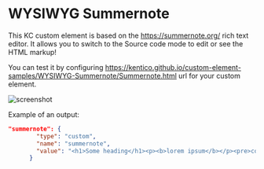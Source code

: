 # WYSIWYG Summernote

This KC custom element is based on the https://summernote.org/ rich text editor.
It allows you to switch to the Source code mode to edit or see the HTML markup!

You can test it by configuring https://kentico.github.io/custom-element-samples/WYSIWYG-Summernote/Summernote.html url for your custom element.

![screenshot](https://amend.cz/wysiwyg/summernote2.gif)

Example of an output:
```json
"summernote": {
        "type": "custom",
        "name": "summernote",
        "value": "<h1>Some heading</h1><p><b>lorem ipsum</b></p><pre>code sample</pre><ul><li>item 1</li><li>item 2</li><li>item 3</li></ul><p><br></p><table class=\"table table-bordered\"><tbody><tr><td>cell 1</td><td>cell 2<br></td></tr><tr><td>cell 3<br></td><td>cell 4<br></td></tr></tbody></table><p><br></p>"
      }
```
